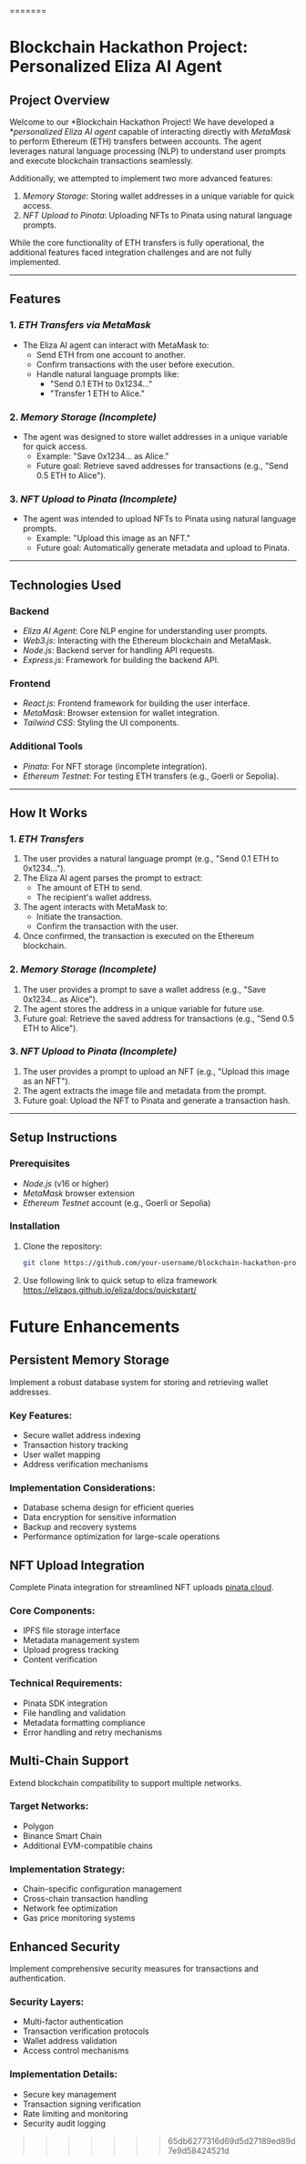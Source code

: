 =======
# Blockchain Hackathon Project: Personalized Eliza AI Agent

## Project Overview
Welcome to our *Blockchain Hackathon Project! We have developed a **personalized Eliza AI agent* capable of interacting directly with *MetaMask* to perform Ethereum (ETH) transfers between accounts. The agent leverages natural language processing (NLP) to understand user prompts and execute blockchain transactions seamlessly.

Additionally, we attempted to implement two more advanced features:
1. *Memory Storage*: Storing wallet addresses in a unique variable for quick access.
2. *NFT Upload to Pinata*: Uploading NFTs to Pinata using natural language prompts.

While the core functionality of ETH transfers is fully operational, the additional features faced integration challenges and are not fully implemented.

---

## Features

### 1. *ETH Transfers via MetaMask*
- The Eliza AI agent can interact with MetaMask to:
  - Send ETH from one account to another.
  - Confirm transactions with the user before execution.
  - Handle natural language prompts like:
    - "Send 0.1 ETH to 0x1234..."
    - "Transfer 1 ETH to Alice."

### 2. *Memory Storage (Incomplete)*
- The agent was designed to store wallet addresses in a unique variable for quick access.
  - Example: "Save 0x1234... as Alice."
  - Future goal: Retrieve saved addresses for transactions (e.g., "Send 0.5 ETH to Alice").

### 3. *NFT Upload to Pinata (Incomplete)*
- The agent was intended to upload NFTs to Pinata using natural language prompts.
  - Example: "Upload this image as an NFT."
  - Future goal: Automatically generate metadata and upload to Pinata.

---

## Technologies Used

### Backend
- *Eliza AI Agent*: Core NLP engine for understanding user prompts.
- *Web3.js*: Interacting with the Ethereum blockchain and MetaMask.
- *Node.js*: Backend server for handling API requests.
- *Express.js*: Framework for building the backend API.

### Frontend
- *React.js*: Frontend framework for building the user interface.
- *MetaMask*: Browser extension for wallet integration.
- *Tailwind CSS*: Styling the UI components.

### Additional Tools
- *Pinata*: For NFT storage (incomplete integration).
- *Ethereum Testnet*: For testing ETH transfers (e.g., Goerli or Sepolia).

---

## How It Works

### 1. *ETH Transfers*
1. The user provides a natural language prompt (e.g., "Send 0.1 ETH to 0x1234...").
2. The Eliza AI agent parses the prompt to extract:
   - The amount of ETH to send.
   - The recipient's wallet address.
3. The agent interacts with MetaMask to:
   - Initiate the transaction.
   - Confirm the transaction with the user.
4. Once confirmed, the transaction is executed on the Ethereum blockchain.

### 2. *Memory Storage (Incomplete)*
1. The user provides a prompt to save a wallet address (e.g., "Save 0x1234... as Alice").
2. The agent stores the address in a unique variable for future use.
3. Future goal: Retrieve the saved address for transactions (e.g., "Send 0.5 ETH to Alice").

### 3. *NFT Upload to Pinata (Incomplete)*
1. The user provides a prompt to upload an NFT (e.g., "Upload this image as an NFT").
2. The agent extracts the image file and metadata from the prompt.
3. Future goal: Upload the NFT to Pinata and generate a transaction hash.

---

## Setup Instructions

### Prerequisites
- *Node.js* (v16 or higher)
- *MetaMask* browser extension
- *Ethereum Testnet* account (e.g., Goerli or Sepolia)

### Installation
1. Clone the repository:
   ```bash
   git clone https://github.com/your-username/blockchain-hackathon-project.git
2. Use following link to quick setup to eliza framework
    https://elizaos.github.io/eliza/docs/quickstart/

# Future Enhancements

## Persistent Memory Storage
Implement a robust database system for storing and retrieving wallet addresses.

### Key Features:
- Secure wallet address indexing
- Transaction history tracking
- User wallet mapping
- Address verification mechanisms

### Implementation Considerations:
- Database schema design for efficient queries
- Data encryption for sensitive information
- Backup and recovery systems
- Performance optimization for large-scale operations

## NFT Upload Integration
Complete Pinata integration for streamlined NFT uploads [pinata.cloud](https://pinata.cloud).

### Core Components:
- IPFS file storage interface
- Metadata management system
- Upload progress tracking
- Content verification

### Technical Requirements:
- Pinata SDK integration
- File handling and validation
- Metadata formatting compliance
- Error handling and retry mechanisms

## Multi-Chain Support
Extend blockchain compatibility to support multiple networks.

### Target Networks:
- Polygon
- Binance Smart Chain
- Additional EVM-compatible chains

### Implementation Strategy:
- Chain-specific configuration management
- Cross-chain transaction handling
- Network fee optimization
- Gas price monitoring systems

## Enhanced Security
Implement comprehensive security measures for transactions and authentication.

### Security Layers:
- Multi-factor authentication
- Transaction verification protocols
- Wallet address validation
- Access control mechanisms

### Implementation Details:
- Secure key management
- Transaction signing verification
- Rate limiting and monitoring
- Security audit logging
>>>>>>> 65db6277316d69d5d27189ed89d7e9d58424521d

